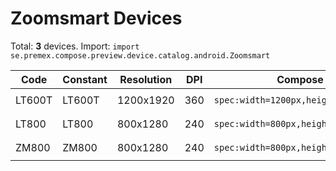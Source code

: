 # Zoomsmart Devices

Total: **3** devices. Import: `import se.premex.compose.preview.device.catalog.android.Zoomsmart`

| Code | Constant | Resolution | DPI | Compose Spec | Preview Usage |
|------|----------|------------|-----|-------------|---------------|
| LT600T | LT600T | 1200x1920 | 360 | `spec:width=1200px,height=1920px,dpi=360` | `@Preview(device = Zoomsmart.LT600T)` |
| LT800 | LT800 | 800x1280 | 240 | `spec:width=800px,height=1280px,dpi=240` | `@Preview(device = Zoomsmart.LT800)` |
| ZM800 | ZM800 | 800x1280 | 240 | `spec:width=800px,height=1280px,dpi=240` | `@Preview(device = Zoomsmart.ZM800)` |

<!-- Generated automatically. Do not edit manually. -->
